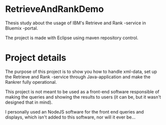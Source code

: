 # RetrieveAndRankDemo
Thesis study about the usage of IBM's Retrieve and Rank -service in Bluemix -portal.

The project is made with Eclipse using maven repository control.

# Project details
The purpose of this project is to show you how to handle xml-data, set up the Retrieve and Rank -service through Java-application and make the Rankrer fully operational.

This project is not meant to be used as a front-end software responsible of making the queries and showing the results to users (it can be, but it wasn't designed that in mind).

I personally used an NodeJS software for the front end queries and displays, which isn't added to this software, nor will it ever be...
